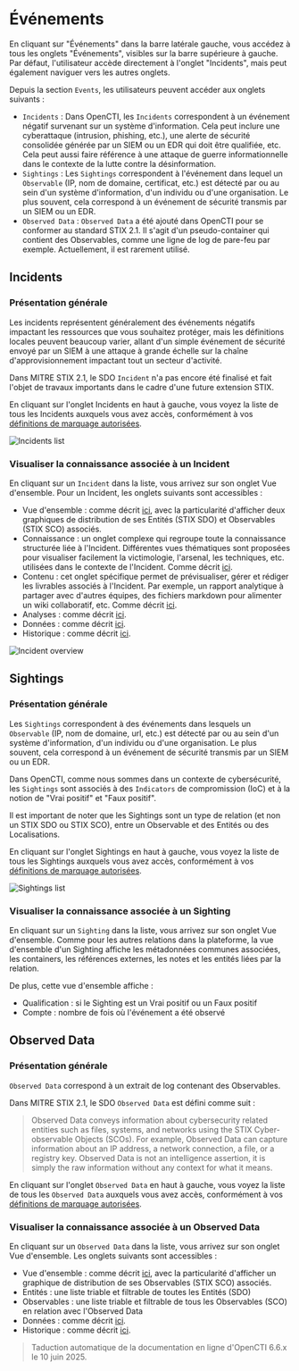 # Événements

En cliquant sur "Événements" dans la barre latérale gauche, vous accédez à tous les onglets "Événements", visibles sur la barre supérieure à gauche. Par défaut, l'utilisateur accède directement à l'onglet "Incidents", mais peut également naviguer vers les autres onglets.

Depuis la section `Events`, les utilisateurs peuvent accéder aux onglets suivants :

- `Incidents` : Dans OpenCTI, les `Incidents` correspondent à un événement négatif survenant sur un système d'information. Cela peut inclure une cyberattaque (intrusion, phishing, etc.), une alerte de sécurité consolidée générée par un SIEM ou un EDR qui doit être qualifiée, etc. Cela peut aussi faire référence à une attaque de guerre informationnelle dans le contexte de la lutte contre la désinformation.
- `Sightings` : Les `Sightings` correspondent à l'événement dans lequel un `Observable` (IP, nom de domaine, certificat, etc.) est détecté par ou au sein d'un système d'information, d'un individu ou d'une organisation. Le plus souvent, cela correspond à un événement de sécurité transmis par un SIEM ou un EDR.
- `Observed Data` : `Observed Data` a été ajouté dans OpenCTI pour se conformer au standard STIX 2.1. Il s'agit d'un pseudo-container qui contient des Observables, comme une ligne de log de pare-feu par exemple. Actuellement, il est rarement utilisé.

## Incidents

### Présentation générale

Les incidents représentent généralement des événements négatifs impactant les ressources que vous souhaitez protéger, mais les définitions locales peuvent beaucoup varier, allant d'un simple événement de sécurité envoyé par un SIEM à une attaque à grande échelle sur la chaîne d'approvisionnement impactant tout un secteur d'activité.

Dans MITRE STIX 2.1, le SDO `Incident` n'a pas encore été finalisé et fait l'objet de travaux importants dans le cadre d'une future extension STIX.

En cliquant sur l'onglet Incidents en haut à gauche, vous voyez la liste de tous les Incidents auxquels vous avez accès, conformément à vos [définitions de marquage autorisées](../administration/users.md).

![Incidents list](assets/incidents_list_view.png)

### Visualiser la connaissance associée à un Incident

En cliquant sur un `Incident` dans la liste, vous arrivez sur son onglet Vue d'ensemble. Pour un Incident, les onglets suivants sont accessibles :

- Vue d'ensemble : comme décrit [ici](overview.md#overview-section), avec la particularité d'afficher deux graphiques de distribution de ses Entités (STIX SDO) et Observables (STIX SCO) associés.
- Connaissance : un onglet complexe qui regroupe toute la connaissance structurée liée à l'Incident. Différentes vues thématiques sont proposées pour visualiser facilement la victimologie, l'arsenal, les techniques, etc. utilisées dans le contexte de l'Incident. Comme décrit [ici](overview.md#knowledge-section).
- Contenu : cet onglet spécifique permet de prévisualiser, gérer et rédiger les livrables associés à l'Incident. Par exemple, un rapport analytique à partager avec d'autres équipes, des fichiers markdown pour alimenter un wiki collaboratif, etc. Comme décrit [ici](overview.md#content-section).
- Analyses : comme décrit [ici](overview.md#analyses-section).
- Données : comme décrit [ici](overview.md#data-section).
- Historique : comme décrit [ici](overview.md#history-section).

![Incident overview](assets/incident_overview.png)

## Sightings

### Présentation générale

Les `Sightings` correspondent à des événements dans lesquels un `Observable` (IP, nom de domaine, url, etc.) est détecté par ou au sein d'un système d'information, d'un individu ou d'une organisation. Le plus souvent, cela correspond à un événement de sécurité transmis par un SIEM ou un EDR.

Dans OpenCTI, comme nous sommes dans un contexte de cybersécurité, les `Sightings` sont associés à des `Indicators` de compromission (IoC) et à la notion de "Vrai positif" et "Faux positif".

Il est important de noter que les Sightings sont un type de relation (et non un STIX SDO ou STIX SCO), entre un Observable et des Entités ou des Localisations.

En cliquant sur l'onglet Sightings en haut à gauche, vous voyez la liste de tous les Sightings auxquels vous avez accès, conformément à vos [définitions de marquage autorisées](../administration/users.md).

![Sightings list](assets/sightings_list.png)

### Visualiser la connaissance associée à un Sighting

En cliquant sur un `Sighting` dans la liste, vous arrivez sur son onglet Vue d'ensemble. Comme pour les autres relations dans la plateforme, la vue d'ensemble d'un Sighting affiche les métadonnées communes associées, les containers, les références externes, les notes et les entités liées par la relation.

De plus, cette vue d'ensemble affiche :
- Qualification : si le Sighting est un Vrai positif ou un Faux positif
- Compte : nombre de fois où l'événement a été observé

## Observed Data

### Présentation générale

`Observed Data` correspond à un extrait de log contenant des Observables.

Dans MITRE STIX 2.1, le SDO `Observed Data` est défini comme suit :

> Observed Data conveys information about cybersecurity related entities such as files, systems, and networks using the STIX Cyber-observable Objects (SCOs). For example, Observed Data can capture information about an IP address, a network connection, a file, or a registry key. Observed Data is not an intelligence assertion, it is simply the raw information without any context for what it means.

En cliquant sur l'onglet `Observed Data` en haut à gauche, vous voyez la liste de tous les `Observed Data` auxquels vous avez accès, conformément à vos [définitions de marquage autorisées](../administration/users.md).

### Visualiser la connaissance associée à un Observed Data

En cliquant sur un `Observed Data` dans la liste, vous arrivez sur son onglet Vue d'ensemble. Les onglets suivants sont accessibles :

- Vue d'ensemble : comme décrit [ici](overview.md#overview-section), avec la particularité d'afficher un graphique de distribution de ses Observables (STIX SCO) associés.
- Entités : une liste triable et filtrable de toutes les Entités (SDO)
- Observables : une liste triable et filtrable de tous les Observables (SCO) en relation avec l'Observed Data
- Données : comme décrit [ici](overview.md#data-section).
- Historique : comme décrit [ici](overview.md#history-section).


> Taduction automatique de la documentation en ligne d'OpenCTI 6.6.x le 10 juin 2025.